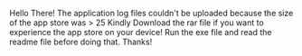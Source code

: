 Hello There! 
The application log files couldn't be uploaded because the size of the app store was > 25 
Kindly Download the rar file if you want to experience the app store on your device! 
Run the exe file and read the readme file before doing that. 
Thanks! 
